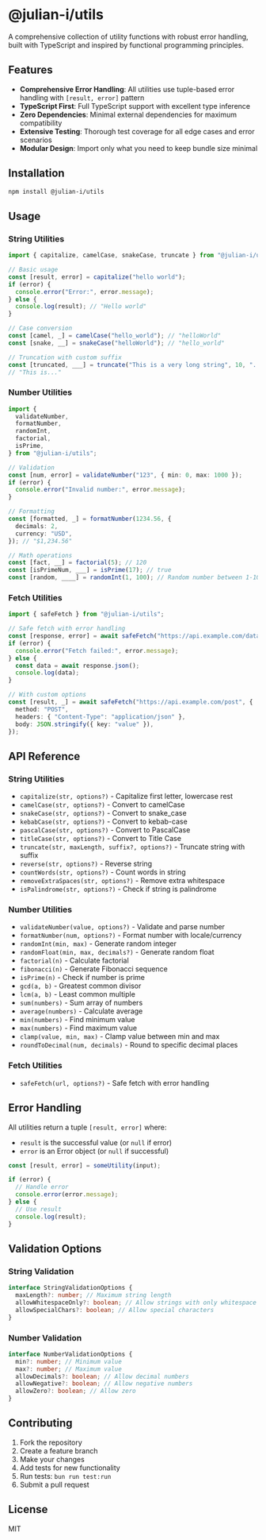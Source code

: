 # @julian-i/utils

A comprehensive collection of utility functions with robust error handling, built with TypeScript and inspired by functional programming principles.

## Features

- **Comprehensive Error Handling**: All utilities use tuple-based error handling with `[result, error]` pattern
- **TypeScript First**: Full TypeScript support with excellent type inference
- **Zero Dependencies**: Minimal external dependencies for maximum compatibility
- **Extensive Testing**: Thorough test coverage for all edge cases and error scenarios
- **Modular Design**: Import only what you need to keep bundle size minimal

## Installation

```bash
npm install @julian-i/utils
```

## Usage

### String Utilities

```typescript
import { capitalize, camelCase, snakeCase, truncate } from "@julian-i/utils";

// Basic usage
const [result, error] = capitalize("hello world");
if (error) {
  console.error("Error:", error.message);
} else {
  console.log(result); // "Hello world"
}

// Case conversion
const [camel, _] = camelCase("hello_world"); // "helloWorld"
const [snake, __] = snakeCase("helloWorld"); // "hello_world"

// Truncation with custom suffix
const [truncated, ___] = truncate("This is a very long string", 10, "...");
// "This is..."
```

### Number Utilities

```typescript
import {
  validateNumber,
  formatNumber,
  randomInt,
  factorial,
  isPrime,
} from "@julian-i/utils";

// Validation
const [num, error] = validateNumber("123", { min: 0, max: 1000 });
if (error) {
  console.error("Invalid number:", error.message);
}

// Formatting
const [formatted, _] = formatNumber(1234.56, {
  decimals: 2,
  currency: "USD",
}); // "$1,234.56"

// Math operations
const [fact, __] = factorial(5); // 120
const [isPrimeNum, ___] = isPrime(17); // true
const [random, ____] = randomInt(1, 100); // Random number between 1-100
```

### Fetch Utilities

```typescript
import { safeFetch } from "@julian-i/utils";

// Safe fetch with error handling
const [response, error] = await safeFetch("https://api.example.com/data");
if (error) {
  console.error("Fetch failed:", error.message);
} else {
  const data = await response.json();
  console.log(data);
}

// With custom options
const [result, _] = await safeFetch("https://api.example.com/post", {
  method: "POST",
  headers: { "Content-Type": "application/json" },
  body: JSON.stringify({ key: "value" }),
});
```

## API Reference

### String Utilities

- `capitalize(str, options?)` - Capitalize first letter, lowercase rest
- `camelCase(str, options?)` - Convert to camelCase
- `snakeCase(str, options?)` - Convert to snake_case
- `kebabCase(str, options?)` - Convert to kebab-case
- `pascalCase(str, options?)` - Convert to PascalCase
- `titleCase(str, options?)` - Convert to Title Case
- `truncate(str, maxLength, suffix?, options?)` - Truncate string with suffix
- `reverse(str, options?)` - Reverse string
- `countWords(str, options?)` - Count words in string
- `removeExtraSpaces(str, options?)` - Remove extra whitespace
- `isPalindrome(str, options?)` - Check if string is palindrome

### Number Utilities

- `validateNumber(value, options?)` - Validate and parse number
- `formatNumber(num, options?)` - Format number with locale/currency
- `randomInt(min, max)` - Generate random integer
- `randomFloat(min, max, decimals?)` - Generate random float
- `factorial(n)` - Calculate factorial
- `fibonacci(n)` - Generate Fibonacci sequence
- `isPrime(n)` - Check if number is prime
- `gcd(a, b)` - Greatest common divisor
- `lcm(a, b)` - Least common multiple
- `sum(numbers)` - Sum array of numbers
- `average(numbers)` - Calculate average
- `min(numbers)` - Find minimum value
- `max(numbers)` - Find maximum value
- `clamp(value, min, max)` - Clamp value between min and max
- `roundToDecimal(num, decimals)` - Round to specific decimal places

### Fetch Utilities

- `safeFetch(url, options?)` - Safe fetch with error handling

## Error Handling

All utilities return a tuple `[result, error]` where:

- `result` is the successful value (or `null` if error)
- `error` is an Error object (or `null` if successful)

```typescript
const [result, error] = someUtility(input);

if (error) {
  // Handle error
  console.error(error.message);
} else {
  // Use result
  console.log(result);
}
```

## Validation Options

### String Validation

```typescript
interface StringValidationOptions {
  maxLength?: number; // Maximum string length
  allowWhitespaceOnly?: boolean; // Allow strings with only whitespace
  allowSpecialChars?: boolean; // Allow special characters
}
```

### Number Validation

```typescript
interface NumberValidationOptions {
  min?: number; // Minimum value
  max?: number; // Maximum value
  allowDecimals?: boolean; // Allow decimal numbers
  allowNegative?: boolean; // Allow negative numbers
  allowZero?: boolean; // Allow zero
}
```

## Contributing

1. Fork the repository
2. Create a feature branch
3. Make your changes
4. Add tests for new functionality
5. Run tests: `bun run test:run`
6. Submit a pull request

## License

MIT
